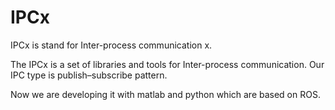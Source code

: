 # IPCx

IPCx is stand for Inter-process communication x.

The IPCx is a set of libraries and tools for Inter-process communication.
Our IPC type is publish–subscribe pattern.

Now we are developing it with matlab and python which are based on ROS.
